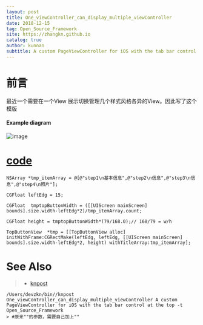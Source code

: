 ```yaml
---
layout: post
title: One_viewController_can_display_multiple_viewController
date: 2018-12-15
tag: Open_Source_Framework
site: https://zhangkn.github.io
catalog: true
author: kunnan
subtitle: A custom PageViewController for iOS with the tab bar control at the top
---
```






# 前言



最近一个需要在一个View 展示切换管理几个样式风格各异的View。因此写了这个模版



#### Example diagram



![image](https://wx1.sinaimg.cn/large/af39b376gy1fy7h5yfu0pj20ku112n3s.jpg)

#  [code ](https://github.com/zhangkn/KNSegmentedViewControllers)



```objc
NSArray *tmp_itemArray = @[@"step1\n基本信息",@"step2\n信息",@"step3\n信息",@"step4\n照片"];

CGFloat leftEdg = 15;

CGFloat  tmptopButtonWidth = ([[UIScreen mainScreen] bounds].size.width-leftEdg*2)/tmp_itemArray.count;

CGFloat height = tmptopButtonWidth*(79/168.0);// 168/79 = w/h

TopButtonView  *tmp = [[TopButtonView alloc] initWithFrame:CGRectMake(leftEdg, leftEdg, [[UIScreen mainScreen] bounds].size.width-leftEdg*2, height) withTitleArray:tmp_itemArray];

```



# See Also 

>* [knpost](https://github.com/zhangkn/KNBin/blob/master/knpost) 
>
```
/Users/devzkn/bin//knpost One_viewController_can_display_multiple_viewController A custom PageViewController for iOS with the tab bar control at the top -t Open_Source_Framework
> #原来""的参数，需要自己加上""
```

